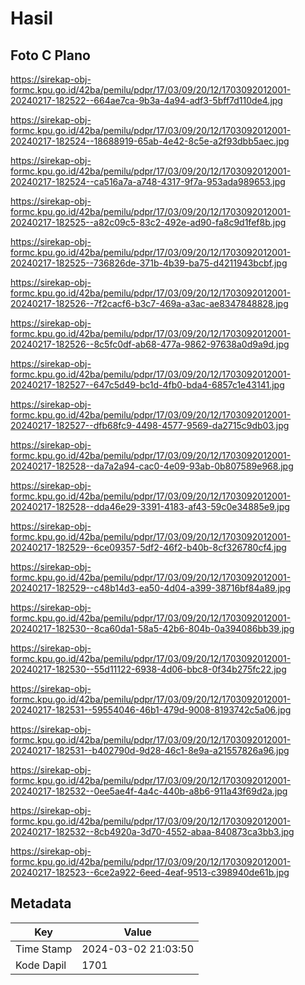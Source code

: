 # Hasil

## Foto C Plano

https://sirekap-obj-formc.kpu.go.id/42ba/pemilu/pdpr/17/03/09/20/12/1703092012001-20240217-182522--664ae7ca-9b3a-4a94-adf3-5bff7d110de4.jpg

https://sirekap-obj-formc.kpu.go.id/42ba/pemilu/pdpr/17/03/09/20/12/1703092012001-20240217-182524--18688919-65ab-4e42-8c5e-a2f93dbb5aec.jpg

https://sirekap-obj-formc.kpu.go.id/42ba/pemilu/pdpr/17/03/09/20/12/1703092012001-20240217-182524--ca516a7a-a748-4317-9f7a-953ada989653.jpg

https://sirekap-obj-formc.kpu.go.id/42ba/pemilu/pdpr/17/03/09/20/12/1703092012001-20240217-182525--a82c09c5-83c2-492e-ad90-fa8c9d1fef8b.jpg

https://sirekap-obj-formc.kpu.go.id/42ba/pemilu/pdpr/17/03/09/20/12/1703092012001-20240217-182525--736826de-371b-4b39-ba75-d4211943bcbf.jpg

https://sirekap-obj-formc.kpu.go.id/42ba/pemilu/pdpr/17/03/09/20/12/1703092012001-20240217-182526--7f2cacf6-b3c7-469a-a3ac-ae8347848828.jpg

https://sirekap-obj-formc.kpu.go.id/42ba/pemilu/pdpr/17/03/09/20/12/1703092012001-20240217-182526--8c5fc0df-ab68-477a-9862-97638a0d9a9d.jpg

https://sirekap-obj-formc.kpu.go.id/42ba/pemilu/pdpr/17/03/09/20/12/1703092012001-20240217-182527--647c5d49-bc1d-4fb0-bda4-6857c1e43141.jpg

https://sirekap-obj-formc.kpu.go.id/42ba/pemilu/pdpr/17/03/09/20/12/1703092012001-20240217-182527--dfb68fc9-4498-4577-9569-da2715c9db03.jpg

https://sirekap-obj-formc.kpu.go.id/42ba/pemilu/pdpr/17/03/09/20/12/1703092012001-20240217-182528--da7a2a94-cac0-4e09-93ab-0b807589e968.jpg

https://sirekap-obj-formc.kpu.go.id/42ba/pemilu/pdpr/17/03/09/20/12/1703092012001-20240217-182528--dda46e29-3391-4183-af43-59c0e34885e9.jpg

https://sirekap-obj-formc.kpu.go.id/42ba/pemilu/pdpr/17/03/09/20/12/1703092012001-20240217-182529--6ce09357-5df2-46f2-b40b-8cf326780cf4.jpg

https://sirekap-obj-formc.kpu.go.id/42ba/pemilu/pdpr/17/03/09/20/12/1703092012001-20240217-182529--c48b14d3-ea50-4d04-a399-38716bf84a89.jpg

https://sirekap-obj-formc.kpu.go.id/42ba/pemilu/pdpr/17/03/09/20/12/1703092012001-20240217-182530--8ca60da1-58a5-42b6-804b-0a394086bb39.jpg

https://sirekap-obj-formc.kpu.go.id/42ba/pemilu/pdpr/17/03/09/20/12/1703092012001-20240217-182530--55d11122-6938-4d06-bbc8-0f34b275fc22.jpg

https://sirekap-obj-formc.kpu.go.id/42ba/pemilu/pdpr/17/03/09/20/12/1703092012001-20240217-182531--59554046-46b1-479d-9008-8193742c5a06.jpg

https://sirekap-obj-formc.kpu.go.id/42ba/pemilu/pdpr/17/03/09/20/12/1703092012001-20240217-182531--b402790d-9d28-46c1-8e9a-a21557826a96.jpg

https://sirekap-obj-formc.kpu.go.id/42ba/pemilu/pdpr/17/03/09/20/12/1703092012001-20240217-182532--0ee5ae4f-4a4c-440b-a8b6-911a43f69d2a.jpg

https://sirekap-obj-formc.kpu.go.id/42ba/pemilu/pdpr/17/03/09/20/12/1703092012001-20240217-182532--8cb4920a-3d70-4552-abaa-840873ca3bb3.jpg

https://sirekap-obj-formc.kpu.go.id/42ba/pemilu/pdpr/17/03/09/20/12/1703092012001-20240217-182523--6ce2a922-6eed-4eaf-9513-c398940de61b.jpg


## Metadata

| Key        | Value               |
| ---------- | ------------------- |
| Time Stamp | 2024-03-02 21:03:50 |
| Kode Dapil | 1701                |



